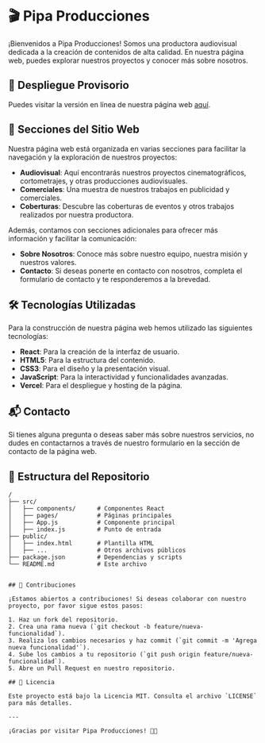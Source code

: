# 🎬 Pipa Producciones

¡Bienvenidos a Pipa Producciones! Somos una productora audiovisual dedicada a la creación de contenidos de alta calidad. En nuestra página web, puedes explorar nuestros proyectos y conocer más sobre nosotros.

## 🚀 Despliegue Provisorio

Puedes visitar la versión en línea de nuestra página web [aquí](https://pipa-producciones.vercel.app/).

## 🌟 Secciones del Sitio Web

Nuestra página web está organizada en varias secciones para facilitar la navegación y la exploración de nuestros proyectos:

- **Audiovisual**: Aquí encontrarás nuestros proyectos cinematográficos, cortometrajes, y otras producciones audiovisuales.
- **Comerciales**: Una muestra de nuestros trabajos en publicidad y comerciales.
- **Coberturas**: Descubre las coberturas de eventos y otros trabajos realizados por nuestra productora.

Además, contamos con secciones adicionales para ofrecer más información y facilitar la comunicación:

- **Sobre Nosotros**: Conoce más sobre nuestro equipo, nuestra misión y nuestros valores.
- **Contacto**: Si deseas ponerte en contacto con nosotros, completa el formulario de contacto y te responderemos a la brevedad.

## 🛠 Tecnologías Utilizadas

Para la construcción de nuestra página web hemos utilizado las siguientes tecnologías:

- **React**: Para la creación de la interfaz de usuario.
- **HTML5**: Para la estructura del contenido.
- **CSS3**: Para el diseño y la presentación visual.
- **JavaScript**: Para la interactividad y funcionalidades avanzadas.
- **Vercel**: Para el despliegue y hosting de la página.

## 📬 Contacto

Si tienes alguna pregunta o deseas saber más sobre nuestros servicios, no dudes en contactarnos a través de nuestro formulario en la sección de contacto de la página web.

## 📂 Estructura del Repositorio

```plaintext
/
├── src/
│   ├── components/      # Componentes React
│   ├── pages/           # Páginas principales
│   ├── App.js           # Componente principal
│   ├── index.js         # Punto de entrada
├── public/
│   ├── index.html       # Plantilla HTML
│   ├── ...              # Otros archivos públicos
├── package.json         # Dependencias y scripts
└── README.md            # Este archivo


## 🤝 Contribuciones

¡Estamos abiertos a contribuciones! Si deseas colaborar con nuestro proyecto, por favor sigue estos pasos:

1. Haz un fork del repositorio.
2. Crea una rama nueva (`git checkout -b feature/nueva-funcionalidad`).
3. Realiza los cambios necesarios y haz commit (`git commit -m 'Agrega nueva funcionalidad'`).
4. Sube los cambios a tu repositorio (`git push origin feature/nueva-funcionalidad`).
5. Abre un Pull Request en nuestro repositorio.

## 📝 Licencia

Este proyecto está bajo la Licencia MIT. Consulta el archivo `LICENSE` para más detalles.

---

¡Gracias por visitar Pipa Producciones! 🎥✨